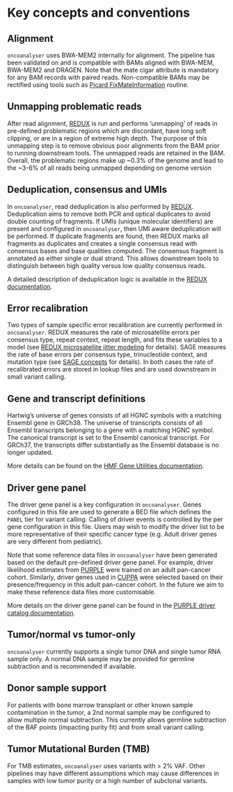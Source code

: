 # Key concepts and conventions

## Alignment
`oncoanalyser` uses BWA-MEM2 internally for alignment. The pipeline has been validated on and is compatible with BAMs aligned with BWA-MEM,
BWA-MEM2 and DRAGEN. Note that the mate cigar attribute is mandatory for any BAM records with paired reads. Non-compatible BAMs may be
rectified using tools such as [Picard FixMateInformation](https://gatk.broadinstitute.org/hc/en-us/articles/360036713471-FixMateInformation-Picard) routine.

## Unmapping problematic reads
After read alignment, [REDUX](https://github.com/hartwigmedical/hmftools/tree/master/redux) is run and performs
‘unmapping’ of reads in pre-defined problematic regions which are discordant, have long soft clipping, or are in a region of extreme high
depth. The purpose of this unmapping step is to remove obvious poor alignments from the BAM prior to running downstream tools. The unmapped
reads are retained in the BAM. Overall, the problematic regions make up ~0.3% of the genome and lead to the ~3-6% of all reads being
unmapped depending on genome version

## Deduplication, consensus and UMIs
In `oncoanalyser`, read deduplication is also performed by [REDUX](https://github.com/hartwigmedical/hmftools/tree/master/redux).
Deduplication aims to remove both PCR and optical duplicates to avoid double counting of fragments. If UMIs (unique molecular identifiers)
are present and configured in `oncoanalyser`, then UMI aware deduplication will be performed. If duplicate fragments are found, then REDUX
marks all fragments as duplicates and creates a single consensus read with consensus bases and base qualities computed. The consensus
fragment is annotated as either single or dual strand. This allows downstream tools to distinguish between high quality versus low quality
consensus reads.

A detailed description of deduplication logic is available in the
[REDUX documentation](https://github.com/hartwigmedical/hmftools/tree/master/redux#deduplication).

## Error recalibration
Two types of sample specific error recalibration are currently performed in `oncoanalyser`. REDUX measures the rate of microsatellite errors
per consensus type, repeat context, repeat length, and fits these variables to a model
(see [REDUX microsatellite jitter modeling](https://github.com/hartwigmedical/hmftools/tree/master/redux#microsatellite-jitter-modelling) for details).
SAGE measures the rate of base errors per consensus type, trinucleotide context, and mutation type
(see [SAGE concepts](https://github.com/hartwigmedical/hmftools/tree/master/sage#key-concepts-in-sage) for details).
In both cases the rate of recalibrated errors are stored in lookup files and are used downstream in small variant calling.

## Gene and transcript definitions
Hartwig’s universe of genes consists of all HGNC symbols with a matching Ensembl gene in GRCh38. The universe of transcripts consists of all
Ensembl transcripts belonging to a gene with a matching HGNC symbol. The canonical transcript is set to the Ensembl canonical transcript.
For GRCh37, the transcripts differ substantially as the Ensembl database is no longer updated.

More details can be found on the
[HMF Gene Utilities documentation](https://github.com/hartwigmedical/hmftools/tree/master/gene-utils#overview-of-gene-configuration).

## Driver gene panel
The driver gene panel is a key configuration in `oncoanalyser`. Genes configured in this file are used to generate a BED file which
defines the `PANEL` tier for variant calling. Calling of driver events is controlled by the per gene configuration in this file. Users may
wish to modify the driver list to be more representative of their specific cancer type (e.g. Adult driver genes are very different from
pediatric).

Note that some reference data files in `oncoanalyser` have been generated based on the default pre-defined driver gene panel.
For example, driver likelihood estimates from [PURPLE](https://github.com/hartwigmedical/hmftools/blob/master/purple/DriverCatalog.md#gene-driver-likelihood)
were trained on an adult pan-cancer cohort. Similarly, driver genes used in [CUPPA](https://github.com/hartwigmedical/hmftools/tree/master/cuppa)
were selected based on their presence/frequency in this adult pan-cancer cohort. In the future we aim to make these reference data files
more customisable.

More details on the driver gene panel can be found in the
[PURPLE driver catalog documentation](https://github.com/hartwigmedical/hmftools/blob/master/purple/DriverCatalog.md).

## Tumor/normal vs tumor-only
`oncoanalyser` currently supports a single tumor DNA and single tumor RNA sample only. A normal DNA sample may be provided for germline
subtraction and is recommended if available.

## Donor sample support
For patients with bone marrow transplant or other known sample contamination in the tumor, a 2nd normal sample may be configured to allow
multiple normal subtraction. This currently allows germline subtraction of the BAF points (impacting purity fit) and from small
variant calling.

## Tumor Mutational Burden (TMB)
For TMB estimates, `oncoanalyser` uses variants with > 2% VAF. Other pipelines may have different assumptions which may cause differences
in samples with low tumor purity or a high number of subclonal variants.




